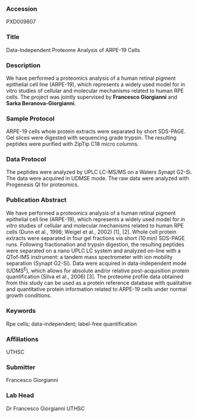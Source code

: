 ### Accession
PXD009607

### Title
Data-Independent Proteome Analysis of ARPE-19 Cells

### Description
We have performed a proteomics analysis of a human retinal pigment epithelial cell line (ARPE-19), which represents a widely used model for in vitro studies of cellular and molecular mechanisms related to human RPE cells. The project was jointly supervised by <b>Francesco Giorgianni</b> and <b>Sarka Beranova-Giorgianni</b>.

### Sample Protocol
ARPE-19 cells whole protein extracts were separated by short SDS-PAGE. Gel slices were digested with sequencing grade trypsin. The resulting peptides were purified with ZipTip C18 micro columns.

### Data Protocol
The peptides were analyzed by UPLC LC-MS/MS on a Waters Synapt G2-Si. The data were acquired in UDMSE mode. The raw data were analyzed with Progenesis QI for proteomics.

### Publication Abstract
We have performed a proteomics analysis of a human retinal pigment epithelial cell line (ARPE-19), which represents a widely used model for <i>in vitro</i> studies of cellular and molecular mechanisms related to human RPE cells (Dunn et al., 1996; Weigel et al., 2002) [1], [2]. Whole cell protein extracts were separated in four gel fractions via short (10&#x202f;min) SDS-PAGE runs. Following fractionation and trypsin digestion, the resulting peptides were separated on a nano UPLC LC system and analyzed on-line with a QTof-IMS instrument: a tandem mass spectrometer with ion mobility separation (Synapt G2-Si). Data were acquired in data-independent mode (UDMS<sup>E</sup>), which allows for absolute and/or relative post-acquisition protein quantification (Silva et al., 2006) [3]. The proteome profile data obtained from this study can be used as a protein reference database with qualitative and quantitative protein information related to ARPE-19 cells under normal growth conditions.

### Keywords
Rpe cells; data-independent; label-free quantification

### Affiliations
UTHSC

### Submitter
Francesco Giorgianni

### Lab Head
Dr Francesco Giorgianni
UTHSC


